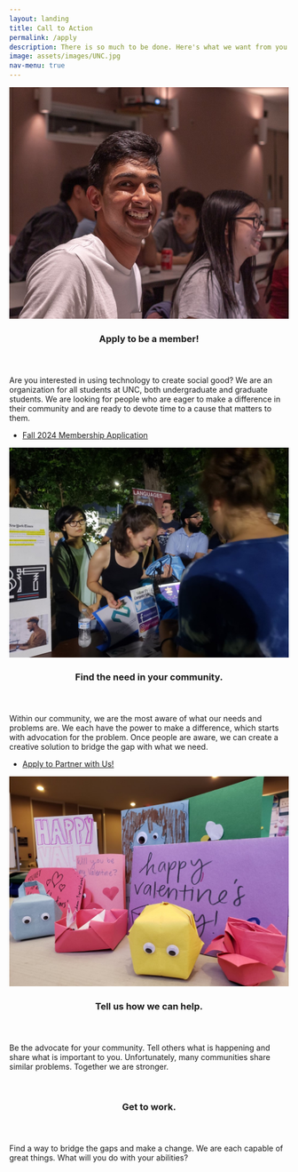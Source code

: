 ```yaml
---
layout: landing
title: Call to Action
permalink: /apply
description: There is so much to be done. Here's what we want from you.
image: assets/images/UNC.jpg
nav-menu: true
---
```


<!-- Main -->
<div id="main">

<!-- One -->
<!--<section id="one">
	<div class="inner">
		<a href="generic.html" class="image">
			<img src="assets/images/apply.jpg" alt="" data-position="25% 25%" />
		</a>
		<header class="major">
			<h2>Apply to be a member!</h2>
		</header>
		<p>Are you interested in using technology to create social good? We are an organization for all students at UNC, both undergraduate and graduate students. We are looking for people who are eager to make a difference in their community and are ready to devote time to a cause that matters to them.</p>
		<ul class="actions">
			<li><a href="https://docs.google.com/forms/d/15Akd1tY8OvEyc3APeauhZ_PSiDgBI3FQxdqc5RiH7u0/" class="button special big">Apply now</a></li>
		</ul>
	</div>
</section>-->

<!-- Two -->
<section id="two" class="spotlights">
	<section>
		<a href="" class="image">
			<img src="assets/images/apply.jpg" alt="" data-position="center center" />
		</a>
		<div class="content">
			<div class="inner">
				<header class="major">
					<h3>Apply to be a member!</h3>
				</header>
				<p>Are you interested in using technology to create social good? We are an organization for all students at UNC, both undergraduate and graduate students. We are looking for people who are eager to make a difference in their community and are ready to devote time to a cause that matters to them.</p>
				<ul class="actions">
					<li><a href="https://forms.gle/tfojAxWwUHBUpJ2z5" class="button special big" target="_blank">Fall 2024 Membership Application</a></li>
				</ul>
			</div>
		</div>
	</section>
	<!---->
	<section>
		<a href="" class="image">
			<img src="assets/images/needInTheCommunity.jpg" alt="" data-position="center center" />
		</a>
		<div class="content">
			<div class="inner">
				<header class="major">
					<h3>Find the need in your community.</h3>
				</header>
				<p>Within our community, we are the most aware of what our needs and problems are. We each have the power to make a difference, which starts with advocation for the problem. Once people are aware, we can create a creative solution to bridge the gap with what we need.</p>
				<ul class="actions">
					<li><a href="https://docs.google.com/forms/d/e/1FAIpQLSdF71qkRdG7BbCU-hEKZw4q2MuNMbtebSUBKr7oUMX_JYMF8A/viewform?usp=pp_url" class="button special big">Apply to Partner with Us!</a></li>
				</ul>
			</div>
		</div>
	</section>
	<section>
		<a href="" class="image">
			<img src="assets/images/tellUsHowWeCanHelp.jpg" alt="" data-position="top center" />
		</a>
		<div class="content">
			<div class="inner">
				<header class="major">
					<h3>Tell us how we can help.</h3>
				</header>
				<p>Be the advocate for your community. Tell others what is happening and share what is important to you. Unfortunately, many communities share similar problems. Together we are stronger.</p>
			</div>
		</div>
	</section>
	<section>
		<a href="" class="image">
			<img src="assets/images/getToWork.jpg" alt="" data-position="25% 25%" />
		</a>
		<div class="content">
			<div class="inner">
				<header class="major">
					<h3>Get to work.</h3>
				</header>
				<p>Find a way to bridge the gaps and make a change. We are each capable of great things. What will you do with your abilities?</p>
				<ul class="actions">
					<!--<li><a href="generic.html" class="button">Learn more</a></li>-->
				</ul>
			</div>
		</div>
	</section>
</section>
</div>
